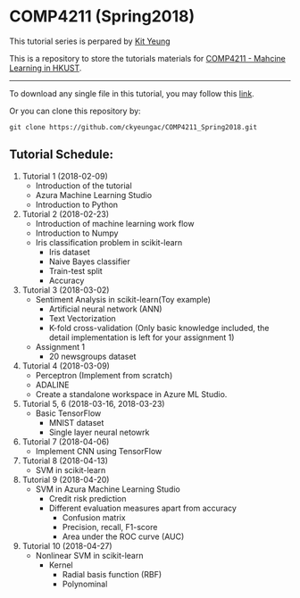 # COMP4211 (Spring2018)

This tutorial series is perpared by [Kit Yeung](https://ckyeungac.github.io/)

This is a repository to store the tutorials materials for [COMP4211 - Mahcine Learning in HKUST](https://course.cse.ust.hk/comp4211/).

---

To download any single file in this tutorial, you may follow this [link](https://stackoverflow.com/questions/4604663/download-single-files-from-github).

Or you can clone this repository by: 
```
git clone https://github.com/ckyeungac/COMP4211_Spring2018.git
```

**Tutorial Schedule**:
---
1. Tutorial 1 (2018-02-09)
    + Introduction of the tutorial
    + Azura Machine Learning Studio
    + Introduction to Python
2. Tutorial 2 (2018-02-23)
    + Introduction of machine learning work flow
    + Introduction to Numpy
    + Iris classification problem in scikit-learn
    	+ Iris dataset
    	+ Naive Bayes classifier
    	+ Train-test split
    	+ Accuracy
3. Tutorial 3 (2018-03-02)
	+ Sentiment Analysis in scikit-learn(Toy example)
		+ Artificial neural network (ANN)
		+ Text Vectorization
		+ K-fold cross-validation (Only basic knowledge included, the detail implementation is left for your assignment 1)
	+ Assignment 1
		+ 20 newsgroups dataset
4. Tutorial 4 (2018-03-09)
    + Perceptron (Implement from scratch)
    + ADALINE
    + Create a standalone workspace in Azure ML Studio.
5. Tutorial 5, 6 (2018-03-16, 2018-03-23)
    + Basic TensorFlow
        + MNIST dataset
        + Single layer neural netowrk
7. Tutorial 7 (2018-04-06)
	+ Implement CNN using TensorFlow
8. Tutorial 8 (2018-04-13)
	+ SVM in scikit-learn
9. Tutorial 9 (2018-04-20)
	+ SVM in Azura Machine Learning Studio
		+ Credit risk prediction
		+ Different evaluation measures apart from accuracy
			+ Confusion matrix
			+ Precision, recall, F1-score
			+ Area under the ROC curve (AUC)
10. Tutorial 10 (2018-04-27)
    + Nonlinear SVM in scikit-learn
        + Kernel
            + Radial basis function (RBF)
            + Polynominal 



